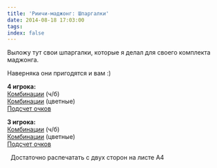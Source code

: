 ```yaml
---
title: 'Риичи-маджонг: Шпаргалки'
date: 2014-08-18 17:03:00
tags:
index: false
---
```


Выложу тут свои шпаргалки, которые я делал для своего комплекта маджонга.

Наверняка они пригодятся и вам :)

<!-- more -->
**4 игрока:**  
[Комбинации][1] (ч/б)  
[Комбинации][2] (цветные)  
[Подсчет очков][3]

**3 игрока:**  
[Комбинации][4] (ч/б)  
[Комбинации][5] (цветные)  
[Подсчет очков][6]

&nbsp; Достаточно распечатать с двух сторон на листе A4

[1]: /riichi-mahjong/index/mahjong/print/4p_riichi_print.pdf
[2]: /riichi-mahjong/index/mahjong/print/4p_color_riichi_print.pdf
[3]: /riichi-mahjong/index/mahjong/print/4p_podschet.pdf
[4]: /riichi-mahjong/index/mahjong/print/3p_riichi_print.pdf
[5]: /riichi-mahjong/index/mahjong/print/3p_color_riichi_print.pdf
[6]: /riichi-mahjong/index/mahjong/print/3p_podschet.pdf
